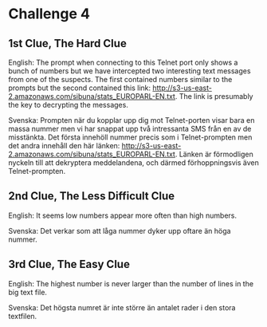# Challenge 4

## 1st Clue, The Hard Clue

English:
The prompt when connecting to this Telnet port only shows a bunch of numbers but we have intercepted two interesting text messages from one of the suspects. The first contained numbers similar to the prompts but the second contained this link: http://s3-us-east-2.amazonaws.com/sibuna/stats_EUROPARL-EN.txt. The link is presumably the key to decrypting the messages.

Svenska:
Prompten när du kopplar upp dig mot Telnet-porten visar bara en massa nummer men vi har snappat upp två intressanta SMS från en av de misstänkta. Det första innehöll nummer precis som i Telnet-prompten men det andra innehåll den här länken: http://s3-us-east-2.amazonaws.com/sibuna/stats_EUROPARL-EN.txt. Länken är förmodligen nyckeln till att dekryptera meddelandena, och därmed förhoppningsvis även Telnet-prompten.

## 2nd Clue, The Less Difficult Clue

English:
It seems low numbers appear more often than high numbers.

Svenska:
Det verkar som att låga nummer dyker upp oftare än höga nummer.

## 3rd Clue, The Easy Clue

English:
The highest number is never larger than the number of lines in the big text file.

Svenska:
Det högsta numret är inte större än antalet rader i den stora textfilen.
